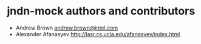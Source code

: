 jndn-mock authors and contributors
==================================

* Andrew Brown        <andrew.brown@intel.com>
* Alexander Afanasyev <http://lasr.cs.ucla.edu/afanasyev/index.html>
